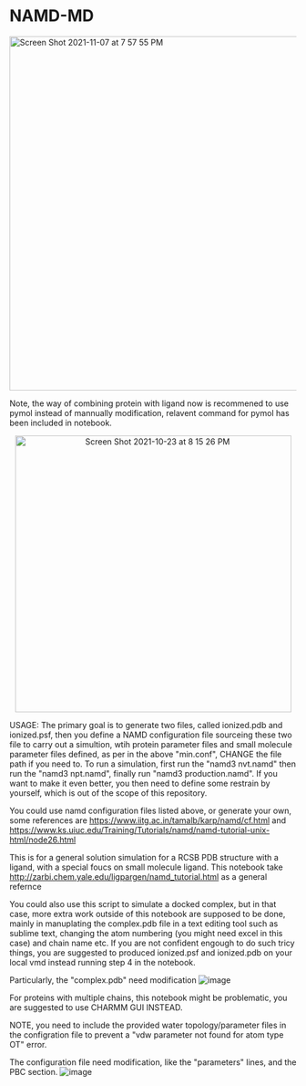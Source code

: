 # NAMD-MD

<img width="621" alt="Screen Shot 2021-11-07 at 7 57 55 PM" src="https://user-images.githubusercontent.com/75652473/140644062-76014951-35d5-4c66-8c5e-54c83b5616c5.png">

Note, the way of combining protein with ligand now is recommened to use pymol instead of mannually modification, relavent command for pymol has been included in notebook.

<p align="center">
  <img width="485" alt="Screen Shot 2021-10-23 at 8 15 26 PM" src="https://user-images.githubusercontent.com/75652473/138555675-d44e01b9-5486-4140-b2ec-64a99c460c50.png">
</p>
USAGE: The primary goal is to generate two files, called ionized.pdb and ionized.psf, then you define a NAMD configuration file sourceing these two file to carry out a simultion, wtih protein parameter files and small molecule parameter files defined, as per in the above "min.conf", CHANGE the file path if you need to.
To run a simulation, first run the "namd3 nvt.namd" then run the "namd3 npt.namd", finally run "namd3 production.namd". If you want to make it even better, you then need to define some restrain by yourself, which is out of the scope of this repository.

You could use namd configuration files listed above, or generate your own, some references are 
https://www.iitg.ac.in/tamalb/karp/namd/cf.html and https://www.ks.uiuc.edu/Training/Tutorials/namd/namd-tutorial-unix-html/node26.html 

This is for a general solution simulation for a RCSB PDB structure with a ligand, with a special foucs on small molecule ligand.
This notebook take http://zarbi.chem.yale.edu/ligpargen/namd_tutorial.html as a general refernce

You could also use this script to simulate a docked complex, but in that case, more extra work outside of this notebook are supposed to be done, mainly in manuplating the complex.pdb file in a text editing tool such as sublime text, changing the atom numbering (you might need excel in this case) and chain name etc. If you are not confident engough to do such tricy things, you are suggested to produced ionized.psf and ionized.pdb on your local vmd instead running step 4 in the notebook.

Particularly, the "complex.pdb" need modification
![image](https://user-images.githubusercontent.com/75652473/138555451-fd09349e-197b-4353-99e1-966015d57f71.png)

For proteins with multiple chains, this notebook might be problematic, you are suggested to use CHARMM GUI INSTEAD.

NOTE, you need to include the provided water topology/parameter files in the configration file to prevent a "vdw parameter not found for atom type OT" error.

The configuration file need modification, like the "parameters" lines, and the PBC section.
![image](https://user-images.githubusercontent.com/75652473/138555517-f6562583-030c-4fa1-944c-a8d42bbbfe3a.png)




